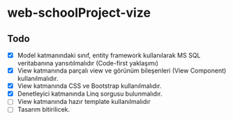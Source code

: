 # web-schoolProject-vize

## Todo
- [X] Model katmanındaki sınıf, entity framework kullanılarak MS SQL veritabanına
yansıtılmalıdır (Code-first yaklaşımı)
- [X] View katmanında parçalı view ve görünüm bileşenleri (View Component)
kullanılmalıdır.
- [X] View katmanında CSS ve Bootstrap kullanılmalıdır.
- [X] Denetleyici katmanında Linq sorgusu bulunmalıdır.
- [ ] View katmanında hazır template kullanılmalıdır
- [ ] Tasarım bitirilicek.
